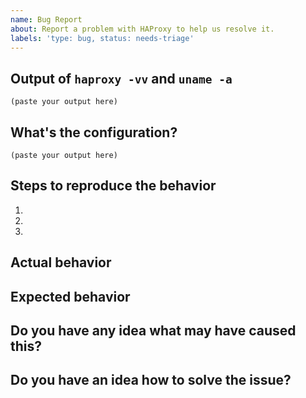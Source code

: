 ```yaml
---
name: Bug Report
about: Report a problem with HAProxy to help us resolve it.
labels: 'type: bug, status: needs-triage'
---
```


<!--

Welcome! - We kindly ask that you:

  1. Fill out the issue template below - not doing so needs a good reason.
  2. Use the forum or the mailing list if you have a question rather than a bug or feature request.

The forum is at: https://discourse.haproxy.org/

The mailing list (no need to subscribe) is: haproxy@formilux.org
Subscribe to the list: haproxy+subscribe@formilux.org
Unsubscribe from the list: haproxy+unsubscribe@formilux.org

Forum and mailing list are correct places for questions about HAProxy or general suggestions
and topics, e.g. usage or documentation questions! This issue tracker is for tracking bugs and
feature requests directly relating to the development of the software itself.

Thanks for understanding, and for contributing to the project!

-->

## Output of `haproxy -vv` and `uname -a`

<!-- Put it in code blocks ```: -->

```
(paste your output here)
```

## What's the configuration?

<!--
Include as much configuration as possible, including global and default sections.
Replace confidential data like domain names and IP addresses.

Put it in code blocks ```:
-->

```
(paste your output here)
```

## Steps to reproduce the behavior

<!--
The more time you spend describing an easy way to reproduce the behavior (if
this is possible), the easier it is for the project developers to fix it!
-->

1. 
2. 
3. 

## Actual behavior

<!--
In this section, please try to concentrate on observations, so only describe
what you observed directly.
-->

## Expected behavior

<!--
Describe what you would like HAProxy to do differently.
-->

## Do you have any idea what may have caused this?

## Do you have an idea how to solve the issue?

